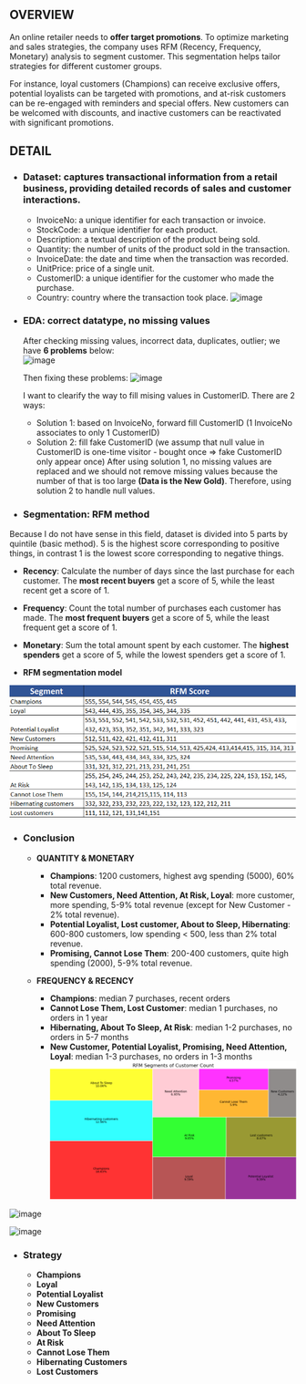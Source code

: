 ## OVERVIEW
An online retailer needs to **offer target promotions**. To optimize marketing and sales strategies, the company uses RFM (Recency, Frequency, Monetary) analysis to segment customer. This segmentation helps tailor strategies for different customer groups. 

For instance, loyal customers (Champions) can receive exclusive offers, potential loyalists can be targeted with promotions, and at-risk customers can be re-engaged with reminders and special offers. New customers can be welcomed with discounts, and inactive customers can be reactivated with significant promotions.

## DETAIL
- ### **Dataset:** captures transactional information from a retail business, providing detailed records of sales and customer interactions.
  + InvoiceNo: a unique identifier for each transaction or invoice.
  + StockCode: a unique identifier for each product.
  + Description: a textual description of the product being sold.
  + Quantity: the number of units of the product sold in the transaction.
  + InvoiceDate: the date and time when the transaction was recorded.
  + UnitPrice:  price of a single unit.
  + CustomerID: a unique identifier for the customer who made the purchase.
  + Country: country where the transaction took place.
![image](https://github.com/user-attachments/assets/e81e43f5-4cd7-4843-ba4b-d8cd27f1898c)

- ### **EDA: correct datatype, no missing values**
  After checking missing values, incorrect data, duplicates, outlier; we have **6 problems** below:  
  ![image](https://github.com/user-attachments/assets/d52b54de-ef4d-41ca-9db5-e4dded36c54b)

  Then fixing these problems:
  ![image](https://github.com/user-attachments/assets/68e930e2-8a70-4b4b-978e-43fd8d839ce2)

  I want to clearify the way to fill mising values in CustomerID. There are 2 ways:
    + Solution 1: based on InvoiceNo, forward fill CustomerID (1 InvoiceNo associates to only 1 CustomerID)
    + Solution 2: fill fake CustomerID (we assump that null value in CustomerID is one-time visitor - bought once => fake CustomerID only appear once)
    After using solution 1, no missing values are replaced and we should not remove missing values because the number of that is too large **(Data is the New Gold)**. Therefore, using solution 2 to handle null values.

- ### **Segmentation: RFM method**
Because I do not have sense in this field, dataset is divided into 5 parts by quintile (basic method). 
5 is the highest score corresponding to positive things, in contrast 1 is the lowest score corresponding to negative things.

  + **Recency**: Calculate the number of days since the last purchase for each customer. The **most recent buyers** get a score of 5, while the least recent get a score of 1.
  + **Frequency**: Count the total number of purchases each customer has made. The **most frequent buyers** get a score of 5, while the least frequent get a score of 1.
  + **Monetary**: Sum the total amount spent by each customer. The **highest spenders** get a score of 5, while the lowest spenders get a score of 1.

  + **RFM segmentation model**

  ![Customer Segmentation - RFM method](assets/segment_RFM.png)

- ### **Conclusion**
  - **QUANTITY & MONETARY**
    + **Champions**: 1200 customers, highest avg spending (5000), 60% total revenue.
    + **New Customers, Need Attention, At Risk, Loyal**: more customer, more spending, 5-9% total revenue (except for New Customer - 2% total revenue).
    + **Potential Loyalist, Lost customer, About to Sleep, Hibernating**: 600-800 customers, low spending < 500, less than 2% total revenue.
    + **Promising, Cannot Lose Them**: 200-400 customers, quite high spending (2000), 5-9% total revenue.
   
  - **FREQUENCY & RECENCY**
    + **Champions**: median 7 purchases, recent orders
    + **Cannot Lose Them, Lost Customer**: median 1 purchases, no orders in 1 year
    + **Hibernating, About To Sleep, At Risk**: median 1-2 purchases, no orders in 5-7 months
    + **New Customer, Potential Loyalist, Promising, Need Attention, Loyal**: median 1-3 purchases, no orders in 1-3 months
![Customer Segmentation - RFM method](assets/result_segmen_RFM.png)

![image](https://github.com/user-attachments/assets/4f56251a-6284-401e-83c2-654bf55782ae)

![image](https://github.com/user-attachments/assets/003f40f6-f4f5-4c9d-b045-73ff4548f621)

- ### **Strategy**
  + **Champions**
  + **Loyal**
  + **Potential Loyalist**
  + **New Customers**
  + **Promising**
  + **Need Attention**
  + **About To Sleep**
  + **At Risk**
  + **Cannot Lose Them**
  + **Hibernating Customers**
  + **Lost Customers**
